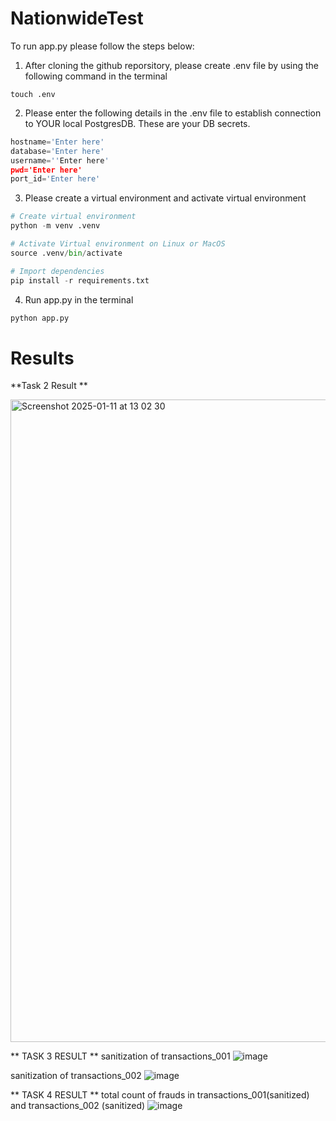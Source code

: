 # NationwideTest

To run app.py please follow the steps below: 

1. After cloning the github reporsitory, please create .env file by using the following command in the terminal 

```shell
touch .env
```

2. Please enter the following details in the .env file to establish connection to YOUR local PostgresDB.
   These are your DB secrets. 
```Python
hostname='Enter here'
database='Enter here'
username=''Enter here'
pwd='Enter here'
port_id='Enter here'
```

3. Please create a virtual environment and activate virtual environment 
```Python
# Create virtual environment 
python -m venv .venv

# Activate Virtual environment on Linux or MacOS
source .venv/bin/activate

# Import dependencies
pip install -r requirements.txt
```


4. Run app.py in the terminal
```Python
python app.py
```

# Results 
  **Task 2 Result **
  
  <img width="1028" alt="Screenshot 2025-01-11 at 13 02 30" src="https://github.com/user-attachments/assets/b903fb66-5efb-491a-9f6e-7e43172d6311" />




  ** TASK 3 RESULT **
  sanitization of transactions_001
  ![image](https://github.com/user-attachments/assets/b7b606b4-86c3-442b-b3ae-f951bafd4f0e)


  sanitization of transactions_002
  ![image](https://github.com/user-attachments/assets/1d863c3c-cb07-4c40-a228-6fe22e3ad512)



  ** TASK 4 RESULT **
  total count of frauds in transactions_001(sanitized) and transactions_002 (sanitized)
  ![image](https://github.com/user-attachments/assets/c6a4e0d3-3c11-47c1-8b56-78c1d2b96a84)
